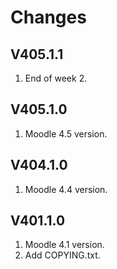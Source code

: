 Changes
=======

V405.1.1
---------
1. End of week 2.

V405.1.0
---------
1. Moodle 4.5 version.

V404.1.0
---------
1. Moodle 4.4 version.

V401.1.0
---------
1. Moodle 4.1 version.
2. Add COPYING.txt.
